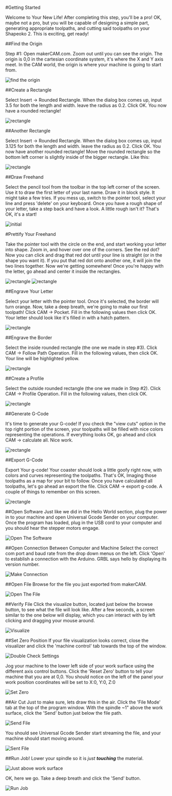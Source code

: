 #Getting Started

Welcome to Your New Life! After completing this step, you'll be a pro! OK, maybe not a pro, but you will be capable of designing a simple part, generating appropriate toolpaths, and cutting said toolpaths on your Shapeoko 2. This is exciting, get ready!

##Find the Origin

Step #1: Open makerCAM.com. Zoom out until you can see the origin. The origin is 0,0 in the cartesian coordinate system, it's where the X and Y axis meet. In the CAM world, the origin is where your machine is going to start from.

![find the origin](firstjob/mc_origin.png)

##Create a Rectangle

Select Insert -> Rounded Rectangle. When the dialog box comes up, input 3.5 for both the length and width. leave the radius as 0.2. Click OK. You now have a rounded rectangle!

![rectangle](firstjob/mc_rr1.png)

##Another Rectangle

Select Insert -> Rounded Rectangle. When the dialog box comes up, input 3.125 for both the length and width. leave the radius as 0.2. Click OK. You now have another rounded rectangle! Move the rounded rectangle so the bottom left corner is slightly inside of the bigger rectangle. Like this:

![rectangle](firstjob/mc_rr2.png)


##Draw Freehand

Select the pencil tool from the toolbar in the top left corner of the screen. Use it to draw the first letter of your last name. Draw it in block style. It might take a few tries. If you mess up, switch to the pointer tool, select your line and press 'delete' on your keyboard. Once you have a rough shape of your letter, take a step back and have a look. A little rough isn't it? That's OK, it's a start!

![initial](firstjob/mc_initial1.png)

#Prettify Your Freehand

Take the pointer tool with the circle on the end, and start working your letter into shape. Zoom in, and hover over one of the corners. See the red dot? Now you can click and drag that red dot until your line is straight (or in the shape you want it). If you put that red dot onto another one, it will join the two lines together. Now we're getting somewhere! Once you're happy with the letter, go ahead and center it inside the rectangles.

![rectangle](firstjob/mc_initial2.png)
![rectangle](firstjob/mc_initial3.png)

##Engrave Your Letter

Select your letter with the pointer tool. Once it's selected, the border will turn orange. Now, take a deep breath, we're going to make our first toolpath! Click CAM -> Pocket. Fill in the following values then click OK. Your letter should look like it's filled in with a hatch pattern.

![rectangle](firstjob/mc_engrave_letter.png)

##Engrave the Border

Select the inside rounded rectangle (the one we made in step #3). Click CAM -> Follow Path Operation. Fill in the following values, then click OK. Your line will be highlighted yellow.

![rectangle](firstjob/mc_engrave_edge.png)

##Create a Profile

Select the outside rounded rectangle (the one we made in Step #2). Click CAM -> Profile Operation. Fill in the following values, then click OK.

![rectangle](firstjob/mc_profile.png)

##Generate G-Code

It's time to generate your G-code! If you check the "view cuts" option in the top right portion of the screen, your toolpaths will be filled with nice colors representing the operations. If everything looks OK, go ahead and click CAM -> calculate all. Nice work.

![rectangle](firstjob/mc_calculate.png)

##Export G-Code

Export Your g-code! Your coaster should look a little goofy right now, with colors and curves representing the toolpaths. That's OK, Imaging those toolpaths as a map for your bit to follow. Once you have calculated all toolpaths, let's go ahead an export the file. Click CAM -> export g-code. A couple of things to remember on this screen.

![rectangle](firstjob/mc_export.png)


##Open Software
Just like we did in the Hello World section, plug the power in to your machine and open Universal Gcode Sender on your computer. Once the program has loaded, plug in the USB cord to your computer and you should hear the stepper motors engage.

![Open The Software](helloworld/ugs1.png)


##Open Connection Between Computer and Machine
Select the correct com port and baud rate from the drop down menus on the left.  Click 'Open' to establish a connection with the Arduino.  GRBL says hello by displaying its version number.

![Make Connection](http://placehold.it/800x400&text=image+of+open+connection+with+GRBL+version+displayed)


##Open File
Browse for the file you just exported from makerCAM.

![Open The File](http://placehold.it/800x400&text=image+of+open+file)


##Verify File
Click the visualize button, located just below the browse button, to see what the file will look like. After a few seconds, a screen similar to the one below will display, which you can interact with by left clicking and dragging your mouse around.

![Visualize](http://placehold.it/800x400&text=image+of+visualizer)


##Set Zero Position
If your file visualization looks correct, close the visualizer and click the 'machine control' tab towards the top of the window.

![Double Check Settings](http://placehold.it/800x400&text=image+of+UGS)

Jog your machine to the lower left side of your work surface using the different axis control buttons. Click the 'Reset Zero' button to tell your machine that you are at 0,0. You should notice on the left of the panel your work position coordinates will be set to X:0, Y:0, Z:0

![Set Zero](helloworld/ugs4.png)


##Air Cut
Just to make sure, lets draw this in the air.  Click the 'File Mode' tab at the top of the program window. With the spindle ~1" above the work surface, click the 'Send' button just below the file path.

![Send File](http://placehold.it/800x400&text=image+of+sending+file)

You should see Universal Gcode Sender start streaming the file, and your machine should start moving around.

![Sent File](http://placehold.it/800x400&text=image+of+streaming+gcode)


##Run Job!
Lower your spindle so it is <i>just</i> ***touching*** the material.

![Just above work surface](http://placehold.it/800x400&text=image+of+sharpie+almost+touching+paper)

OK, here we go. Take a deep breath and click the 'Send' button.

![Run Job](http://placehold.it/800x400&text=image+of+running+job)
